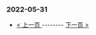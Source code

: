 ### 2022-05-31 
 

- [ < 上一页 ](https://github.com/able8/weibo-hot-record/blob/master/2022-05-30.md) -------- [ 下一页 > ](https://github.com/able8/weibo-hot-record/blob/master/2022-06-01.md)
